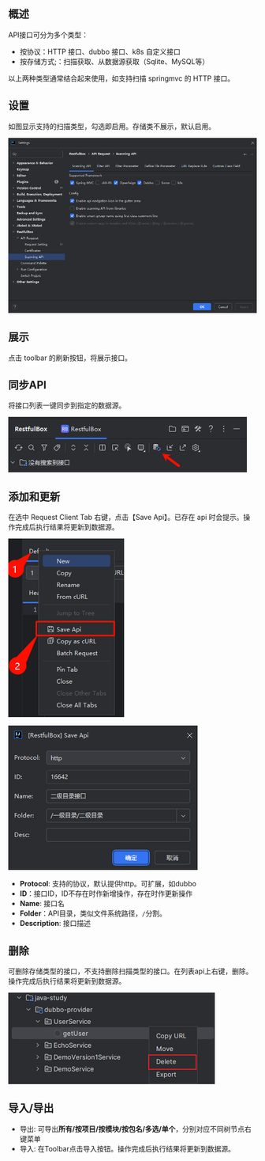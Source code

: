 ## 概述
API接口可分为多个类型：

- 按协议：HTTP 接口、dubbo 接口、k8s 自定义接口
- 按存储方式;：扫描获取、从数据源获取（Sqlite、MySQL等）

以上两种类型通常结合起来使用，如支持扫描 springmvc 的 HTTP 接口。

## 设置
如图显示支持的扫描类型，勾选即启用。存储类不展示，默认启用。

![](../快速入门/images/1691836592697.png)

## 展示
点击 toolbar 的刷新按钮，将展示接口。

## 同步API
将接口列表一键同步到指定的数据源。

![img.png](images/1724582429727.png)

## 添加和更新

在选中 Request Client Tab 右键，点击【Save Api】。已存在 api 时会提示。操作完成后执行结果将更新到数据源。

![](images/286551721234228.png)

![img.png](images/1724582857696.png)

- **Protocol**: 支持的协议，默认提供http。可扩展，如dubbo
- **ID**：接口ID，ID不存在时作新增操作，存在时作更新操作
- **Name**: 接口名
- **Folder**：API目录，类似文件系统路径，`/`分割。
- **Description**: 接口描述

## 删除

可删除存储类型的接口，不支持删除扫描类型的接口。在列表api上右键，删除。操作完成后执行结果将更新到数据源。

![](images/472151721230618.png)

## 导入/导出

- 导出: 可导出**所有/按项目/按模块/按包名/多选/单个**，分别对应不同树节点右键菜单
- 导入: 在Toolbar点击导入按钮。操作完成后执行结果将更新到数据源。
